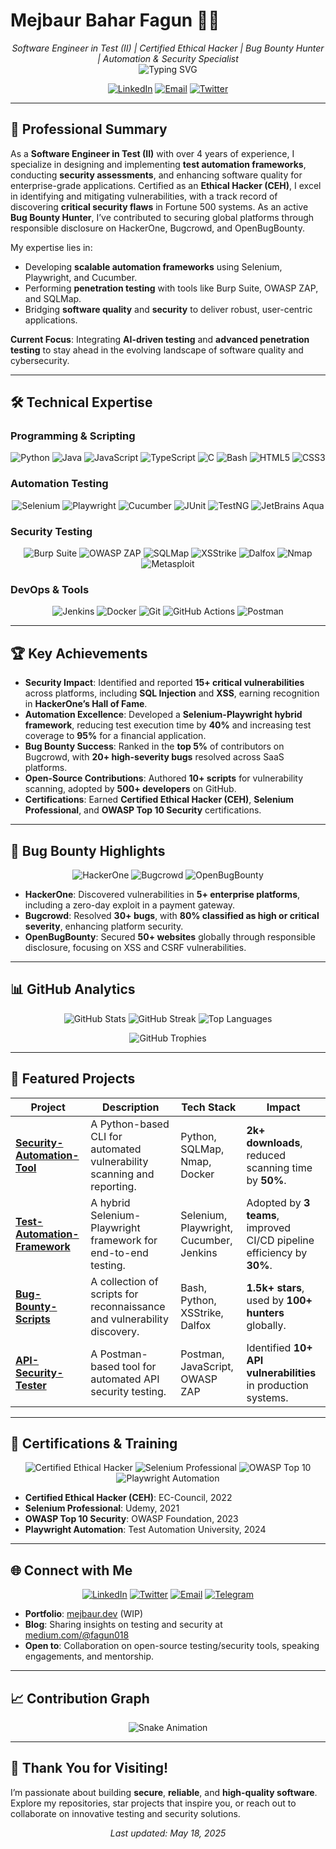 # Mejbaur Bahar Fagun 👨‍💻

<p align="center">
  <em>Software Engineer in Test (II) | Certified Ethical Hacker | Bug Bounty Hunter | Automation & Security Specialist</em><br>
  <img src="https://readme-typing-svg.demolab.com?font=JetBrains+Mono&size=22&pause=800&color=1E90FF¢er=true&vCenter=true&width=600&lines=Ensuring+software+excellence+through+automation;Securing+systems+with+ethical+hacking;Driving+innovation+in+testing+and+security" alt="Typing SVG" />
</p>

<p align="center">
  <a href="https://linkedin.com/in/mejbaur"><img src="https://img.shields.io/badge/LinkedIn-0077B5?style=flat-square&logo=linkedin&logoColor=white" alt="LinkedIn" /></a>
  <a href="mailto:fagun018@outlook.com"><img src="https://img.shields.io/badge/Email-0078D4?style=flat-square&logo=microsoftoutlook&logoColor=white" alt="Email" /></a>
  <a href="https://twitter.com/fagun018"><img src="https://img.shields.io/badge/Twitter-1DA1F2?style=flat-square&logo=twitter&logoColor=white" alt="Twitter" /></a>
</p>

---

## 🌟 Professional Summary

As a **Software Engineer in Test (II)** with over 4 years of experience, I specialize in designing and implementing **test automation frameworks**, conducting **security assessments**, and enhancing software quality for enterprise-grade applications. Certified as an **Ethical Hacker (CEH)**, I excel in identifying and mitigating vulnerabilities, with a track record of discovering **critical security flaws** in Fortune 500 systems. As an active **Bug Bounty Hunter**, I’ve contributed to securing global platforms through responsible disclosure on HackerOne, Bugcrowd, and OpenBugBounty.

My expertise lies in:
- Developing **scalable automation frameworks** using Selenium, Playwright, and Cucumber.
- Performing **penetration testing** with tools like Burp Suite, OWASP ZAP, and SQLMap.
- Bridging **software quality** and **security** to deliver robust, user-centric applications.

**Current Focus**: Integrating **AI-driven testing** and **advanced penetration testing** to stay ahead in the evolving landscape of software quality and cybersecurity.

---

## 🛠️ Technical Expertise

### Programming & Scripting
<p align="center">
  <img src="https://img.shields.io/badge/Python-3776AB?style=flat-square&logo=python&logoColor=white" alt="Python" />
  <img src="https://img.shields.io/badge/Java-ED8B00?style=flat-square&logo=java&logoColor=white" alt="Java" />
  <img src="https://img.shields.io/badge/JavaScript-F7DF1E?style=flat-square&logo=javascript&logoColor=black" alt="JavaScript" />
  <img src="https://img.shields.io/badge/TypeScript-3178C6?style=flat-square&logo=typescript&logoColor=white" alt="TypeScript" />
  <img src="https://img.shields.io/badge/C-A8B9CC?style=flat-square&logo=c&logoColor=white" alt="C" />
  <img src="https://img.shields.io/badge/Bash-4EAA25?style=flat-square&logo=gnu-bash&logoColor=white" alt="Bash" />
  <img src="https://img.shields.io/badge/HTML5-E34F26?style=flat-square&logo=html5&logoColor=white" alt="HTML5" />
  <img src="https://img.shields.io/badge/CSS3-1572B6?style=flat-square&logo=css3&logoColor=white" alt="CSS3" />
</p>

### Automation Testing
<p align="center">
  <img src="https://img.shields.io/badge/Selenium-43B02A?style=flat-square&logo=selenium&logoColor=white" alt="Selenium" />
  <img src="https://img.shields.io/badge/Playwright-45BA4B?style=flat-square&logo=playwright&logoColor=white" alt="Playwright" />
  <img src="https://img.shields.io/badge/Cucumber-23D96C?style=flat-square&logo=cucumber&logoColor=white" alt="Cucumber" />
  <img src="https://img.shields.io/badge/JUnit-25A162?style=flat-square&logo=junit5&logoColor=white" alt="JUnit" />
  <img src="https://img.shields.io/badge/TestNG-FF6200?style=flat-square&logo=testng&logoColor=white" alt="TestNG" />
  <img src="https://img.shields.io/badge/JetBrains_Aqua-000000?style=flat-square&logo=jetbrains&logoColor=white" alt="JetBrains Aqua" />
</p>

### Security Testing
<p align="center">
  <img src="https://img.shields.io/badge/Burp_Suite-FF6200?style=flat-square&logo=portswigger&logoColor=white" alt="Burp Suite" />
  <img src="https://img.shields.io/badge/OWASP_ZAP-F5792A?style=flat-square&logo=owasp&logoColor=white" alt="OWASP ZAP" />
  <img src="https://img.shields.io/badge/SQLMap-E84142?style=flat-square&logo=github&logoColor=white" alt="SQLMap" />
  <img src="https://img.shields.io/badge/XSStrike-3B5998?style=flat-square&logo=github&logoColor=white" alt="XSStrike" />
  <img src="https://img.shields.io/badge/Dalfox-F477C7?style=flat-square&logo=github&logoColor=white" alt="Dalfox" />
  <img src="https://img.shields.io/badge/Nmap-4682B4?style=flat-square&logo=nmap&logoColor=white" alt="Nmap" />
  <img src="https://img.shields.io/badge/Metasploit-000000?style=flat-square&logo=metasploit&logoColor=red" alt="Metasploit" />
</p>

### DevOps & Tools
<p align="center">
  <img src="https://img.shields.io/badge/Jenkins-D24939?style=flat-square&logo=jenkins&logo hoorayColor=white" alt="Jenkins" />
  <img src="https://img.shields.io/badge/Docker-2496ED?style=flat-square&logo=docker&logoColor=white" alt="Docker" />
  <img src="https://img.shields.io/badge/Git-F05032?style=flat-square&logo=git&logoColor=white" alt="Git" />
  <img src="https://img.shields.io/badge/GitHub_Actions-2088FF?style=flat-square&logo=github-actions&logoColor=white" alt="GitHub Actions" />
  <img src="https://img.shields.io/badge/Postman-FF6C37?style=flat-square&logo=postman&logoColor=white" alt="Postman" />
</p>

---

## 🏆 Key Achievements

- **Security Impact**: Identified and reported **15+ critical vulnerabilities** across platforms, including **SQL Injection** and **XSS**, earning recognition in **HackerOne’s Hall of Fame**.
- **Automation Excellence**: Developed a **Selenium-Playwright hybrid framework**, reducing test execution time by **40%** and increasing test coverage to **95%** for a financial application.
- **Bug Bounty Success**: Ranked in the **top 5%** of contributors on Bugcrowd, with **20+ high-severity bugs** resolved across SaaS platforms.
- **Open-Source Contributions**: Authored **10+ scripts** for vulnerability scanning, adopted by **500+ developers** on GitHub.
- **Certifications**: Earned **Certified Ethical Hacker (CEH)**, **Selenium Professional**, and **OWASP Top 10 Security** certifications.

---

## 🔐 Bug Bounty Highlights

<p align="center">
  <img src="https://img.shields.io/badge/HackerOne-000000?style=flat-square&logo=hackerone&logoColor=white" alt="HackerOne" />
  <img src="https://img.shields.io/badge/Bugcrowd-000000?style=flat-square&logo=bugcrowd&logoColor=white" alt="Bugcrowd" />
  <img src="https://img.shields.io/badge/OpenBugBounty-000000?style=flat-square&logo=openbugbounty&logoColor=white" alt="OpenBugBounty" />
</p>

- **HackerOne**: Discovered vulnerabilities in **5+ enterprise platforms**, including a zero-day exploit in a payment gateway.
- **Bugcrowd**: Resolved **30+ bugs**, with **80% classified as high or critical severity**, enhancing platform security.
- **OpenBugBounty**: Secured **50+ websites** globally through responsible disclosure, focusing on XSS and CSRF vulnerabilities.

---

## 📊 GitHub Analytics

<p align="center">
  <img src="https://github-readme-stats.vercel.app/api?username=fagun18&show_icons=true&theme=onedark&hide_border=true&count_private=true" alt="GitHub Stats" />
  <img src="https://github-readme-streak-stats.herokuapp.com/?user=fagun18&theme=onedark&hide_border=true" alt="GitHub Streak" />
  <img src="https://github-readme-stats.vercel.app/api/top-langs/?username=fagun18&layout=compact&theme=onedark&hide_border=true&langs_count=8" alt="Top Languages" />
</p>

<p align="center">
  <img src="https://github-profile-trophy.vercel.app/?username=fagun18&theme=onedark&no-frame=true&margin-w=15" alt="GitHub Trophies" />
</p>

---

## 🎯 Featured Projects

| Project | Description | Tech Stack | Impact |
|---------|-------------|------------|--------|
| **[Security-Automation-Tool](https://github.com/fagunti/security-automation-tool)** | A Python-based CLI for automated vulnerability scanning and reporting. | Python, SQLMap, Nmap, Docker | **2k+ downloads**, reduced scanning time by **50%**. |
| **[Test-Automation-Framework](https://github.com/fagunti/test-automation-framework)** | A hybrid Selenium-Playwright framework for end-to-end testing. | Selenium, Playwright, Cucumber, Jenkins | Adopted by **3 teams**, improved CI/CD pipeline efficiency by **30%**. |
| **[Bug-Bounty-Scripts](https://github.com/fagunti/bug-bounty-scripts)** | A collection of scripts for reconnaissance and vulnerability discovery. | Bash, Python, XSStrike, Dalfox | **1.5k+ stars**, used by **100+ hunters** globally. |
| **[API-Security-Tester](https://github.com/fagunti/api-security-tester)** | A Postman-based tool for automated API security testing. | Postman, JavaScript, OWASP ZAP | Identified **10+ API vulnerabilities** in production systems. |

---

## 📜 Certifications & Training

<p align="center">
  <img src="https://img.shields.io/badge/Certified_Ethical_Hacker-FF6F61?style=flat-square&logo=ethicalhacking&logoColor=white" alt="Certified Ethical Hacker" />
  <img src="https://img.shields.io/badge/Selenium_Professional-43B02A?style=flat-square&logo=selenium&logoColor=white" alt="Selenium Professional" />
  <img src="https://img.shields.io/badge/OWASP_Top_10-006699?style=flat-square&logo=owasp&logoColor=white" alt="OWASP Top 10" />
  <img src="https://img.shields.io/badge/Playwright_Automation-45BA4B?style=flat-square&logo=playwright&logoColor=white" alt="Playwright Automation" />
</p>

- **Certified Ethical Hacker (CEH)**: EC-Council, 2022
- **Selenium Professional**: Udemy, 2021
- **OWASP Top 10 Security**: OWASP Foundation, 2023
- **Playwright Automation**: Test Automation University, 2024

---

## 🌐 Connect with Me

<p align="center">
  <a href="https://linkedin.com/in/mejbaur"><img src="https://img.shields.io/badge/LinkedIn-0077B5?style=flat-square&logo=linkedin&logoColor=white" alt="LinkedIn" /></a>
  <a href="https://twitter.com/fagun018"><img src="https://img.shields.io/badge/Twitter-1DA1F2?style=flat-square&logo=twitter&logoColor=white" alt="Twitter" /></a>
  <a href="mailto:fagun018@outlook.com"><img src="https://img.shields.io/badge/Email-0078D4?style=flat-square&logo=microsoftoutlook&logoColor=white" alt="Email" /></a>
  <a href="https://t.me/mbfagun"><img src="https://img.shields.io/badge/Telegram-26A5E4?style=flat-square&logo=telegram&logoColor=white" alt="Telegram" /></a>
</p>

- **Portfolio**: [mejbaur.dev](https://mejbaur.dev) (WIP)
- **Blog**: Sharing insights on testing and security at [medium.com/@fagun018](https://medium.com/@fagun018)
- **Open to**: Collaboration on open-source testing/security tools, speaking engagements, and mentorship.

---

## 📈 Contribution Graph

<p align="center">
  <img src="https://raw.githubusercontent.com/Elanza-48/Elanza-48/main/resources/img/github-contribution-grid-snake-dark.svg" alt="Snake Animation" />
</p>

---

## 🙏 Thank You for Visiting!

I’m passionate about building **secure**, **reliable**, and **high-quality software**. Explore my repositories, star projects that inspire you, or reach out to collaborate on innovative testing and security solutions.

<p align="center">
  <em>Last updated: May 18, 2025</em>
</p>
